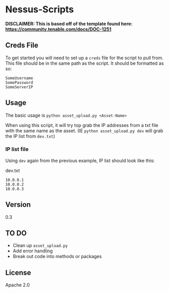 # Nessus-Scripts

**DISCLAIMER: This is based off of the template found here: https://community.tenable.com/docs/DOC-1251**

## Creds File
To get started you will need to set up a `creds` file for the script to pull from. This file should be in the same path as the script. It should be formatted as so:
```
SomeUsername
SomePassword
SomeServerIP
```

## Usage

The basic usage is ```python asset_upload.py <Asset-Name>```

When using this script, it will try top grab the IP addresses from a txt file with the same name as the asset. (IE `python asset_upload.py dev` will grab the IP list from  `dev.txt`)


[ip_scan]: <https://github.com/Rossmairm/AWS-scripts/tree/master/ip_scan>
[AWS-Scripts]: <https://github.com/Rossmairm/AWS-scripts>

### IP list file
Using `dev` again from the previous example, IP list should look like this:

dev.txt
```
10.0.0.1
10.0.0.2
10.0.0.3
```
## Version
0.3

## TO DO

* Clean up `asset_upload.py`
* Add error handling
* Break out code into methods or packages

License
----

Apache 2.0
